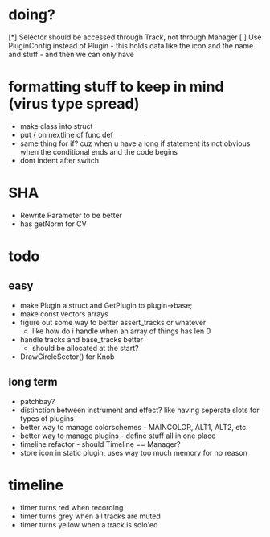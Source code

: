 # doing?
[*] Selector should be accessed through Track, not through Manager
[ ] Use PluginConfig instead of Plugin
    - this holds data like the icon and the name and stuff
    - and then we can only have 

# formatting stuff to keep in mind (virus type spread)
- make class into struct 
- put { on nextline of func def
- same thing for if? cuz when u have a long if statement its not obvious when the conditional ends and the code begins
- dont indent after switch

# SHA
- Rewrite Parameter to be better
- has getNorm for CV

# todo
## easy
- make Plugin a struct and GetPlugin to plugin->base;
- make const vectors arrays
- figure out some way to better assert_tracks or whatever
    - like how do i handle when an array of things has len 0
- handle tracks and base_tracks better
    - should be allocated at the start?
- DrawCircleSector() for Knob


## long term
- patchbay?
- distinction between instrument and effect? like having seperate slots for types of plugins
- better way to manage colorschemes - MAINCOLOR, ALT1, ALT2, etc.
- better way to manage plugins - define stuff all in one place
- timeline refactor - should Timeline == Manager?
- store icon in static plugin, uses way too much memory for no reason

# timeline
- timer turns red when recording
- timer turns grey when all tracks are muted
- timer turns yellow when a track is solo'ed
